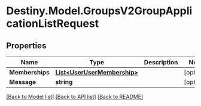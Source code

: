 # Destiny.Model.GroupsV2GroupApplicationListRequest

## Properties

Name | Type | Description | Notes
------------ | ------------- | ------------- | -------------
**Memberships** | [**List&lt;UserUserMembership&gt;**](UserUserMembership.md) |  | [optional] 
**Message** | **string** |  | [optional] 

[[Back to Model list]](../README.md#documentation-for-models) [[Back to API list]](../README.md#documentation-for-api-endpoints) [[Back to README]](../README.md)

